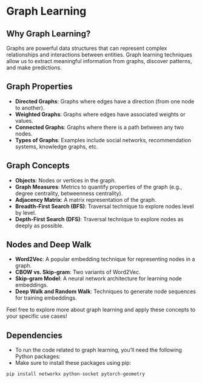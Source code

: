 # Graph Learning

## Why Graph Learning?

Graphs are powerful data structures that can represent complex relationships and interactions between entities. Graph learning techniques allow us to extract meaningful information from graphs, discover patterns, and make predictions.

## Graph Properties

- **Directed Graphs**: Graphs where edges have a direction (from one node to another).
- **Weighted Graphs**: Graphs where edges have associated weights or values.
- **Connected Graphs**: Graphs where there is a path between any two nodes.
- **Types of Graphs**: Examples include social networks, recommendation systems, knowledge graphs, etc.

## Graph Concepts

- **Objects**: Nodes or vertices in the graph.
- **Graph Measures**: Metrics to quantify properties of the graph (e.g., degree centrality, betweenness centrality).
- **Adjacency Matrix**: A matrix representation of the graph.
- **Breadth-First Search (BFS)**: Traversal technique to explore nodes level by level.
- **Depth-First Search (DFS)**: Traversal technique to explore nodes as deeply as possible.

## Nodes and Deep Walk

- **Word2Vec**: A popular embedding technique for representing nodes in a graph.
- **CBOW vs. Skip-gram**: Two variants of Word2Vec.
- **Skip-gram Model**: A neural network architecture for learning node embeddings.
- **Deep Walk and Random Walk**: Techniques to generate node sequences for training embeddings.

Feel free to explore more about graph learning and apply these concepts to your specific use cases!

## Dependencies
-  To run the code related to graph learning, you’ll need the following Python packages:
-  Make sure to install these packages using pip:

``` 
pip install networkx python-socket pytorch-geometry
```
